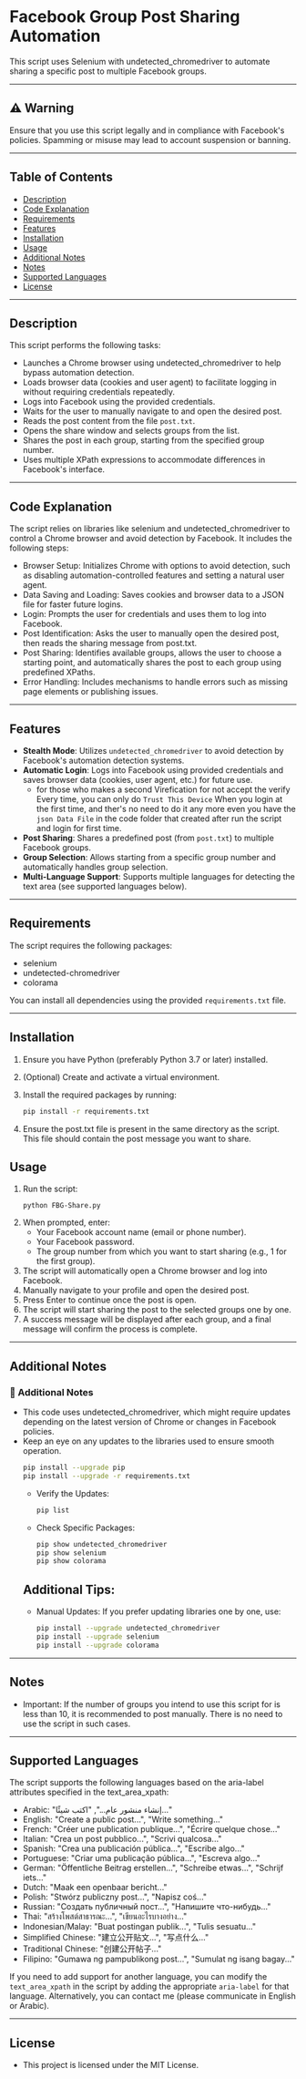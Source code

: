 # Facebook Group Post Sharing Automation

This script uses Selenium with undetected_chromedriver to automate sharing a specific post to multiple Facebook groups.

---

## ⚠️ Warning
Ensure that you use this script legally and in compliance with Facebook's policies. Spamming or misuse may lead to account suspension or banning.

---

## Table of Contents

- [Description](#description)
- [Code Explanation](#Code-Explanation)
- [Requirements](#requirements)
- [Features](#Features)
- [Installation](#installation)
- [Usage](#usage)
- [Additional Notes](#additional-notes)
- [Notes](#notes)
- [Supported Languages](#supported-languages)
- [License](#License)

---

## Description

This script performs the following tasks:
- Launches a Chrome browser using undetected_chromedriver to help bypass automation detection.
- Loads browser data (cookies and user agent) to facilitate logging in without requiring credentials repeatedly.
- Logs into Facebook using the provided credentials.
- Waits for the user to manually navigate to and open the desired post.
- Reads the post content from the file `post.txt`.
- Opens the share window and selects groups from the list.
- Shares the post in each group, starting from the specified group number.
- Uses multiple XPath expressions to accommodate differences in Facebook's interface.

---

## Code Explanation
The script relies on libraries like selenium and undetected_chromedriver to control a Chrome browser and avoid detection by Facebook. It includes the following steps:
* Browser Setup: Initializes Chrome with options to avoid detection, such as disabling automation-controlled features and setting a natural user agent.
* Data Saving and Loading: Saves cookies and browser data to a JSON file for faster future logins.
* Login: Prompts the user for credentials and uses them to log into Facebook.
* Post Identification: Asks the user to manually open the desired post, then reads the sharing message from post.txt.
* Post Sharing: Identifies available groups, allows the user to choose a starting point, and automatically shares the post to each group using predefined XPaths.
* Error Handling: Includes mechanisms to handle errors such as missing page elements or publishing issues.

---


## Features
- **Stealth Mode**: Utilizes `undetected_chromedriver` to avoid detection by Facebook's automation detection systems.
- **Automatic Login**: Logs into Facebook using provided credentials and saves browser data (cookies, user agent, etc.) for future use.
  * for those who makes a second Virefication for not accept the verify Every time, you can only do `Trust This Device` When you login at the first time, and ther's no need to do it any more even you have the `json Data File` in the code folder that created after run the script and login for first time.
- **Post Sharing**: Shares a predefined post (from `post.txt`) to multiple Facebook groups.
- **Group Selection**: Allows starting from a specific group number and automatically handles group selection.
- **Multi-Language Support**: Supports multiple languages for detecting the text area (see supported languages below).

---
## Requirements

The script requires the following packages:
- selenium
- undetected-chromedriver
- colorama

You can install all dependencies using the provided `requirements.txt` file.

---

## Installation

1. Ensure you have Python (preferably Python 3.7 or later) installed.
2. (Optional) Create and activate a virtual environment.
3. Install the required packages by running:

   ```bash
   pip install -r requirements.txt
   ```
4. Ensure the post.txt file is present in the same directory as the script. This file should contain the post message you want to share.

## Usage
1. Run the script:
   ```
   python FBG-Share.py
   ```
2. When prompted, enter:
   * Your Facebook account name (email or phone number).
   * Your Facebook password.
   * The group number from which you want to start sharing (e.g., 1 for the first group).
3. The script will automatically open a Chrome browser and log into Facebook.
4. Manually navigate to your profile and open the desired post.
5. Press Enter to continue once the post is open.
6. The script will start sharing the post to the selected groups one by one.
7. A success message will be displayed after each group, and a final message will confirm the process is complete.

---

## Additional Notes
### 💬 Additional Notes
* This code uses undetected_chromedriver, which might require updates depending on the latest version of Chrome or changes in Facebook policies.
* Keep an eye on any updates to the libraries used to ensure smooth operation.
  ```bash
  pip install --upgrade pip
  pip install --upgrade -r requirements.txt
  ```
  * Verify the Updates:
    ```bash
    pip list
    ```
  * Check Specific Packages:
    ```bash
    pip show undetected_chromedriver
    pip show selenium
    pip show colorama
    ```
  ## Additional Tips:
  * Manual Updates: If you prefer updating libraries one by one, use:
    ```bash
    pip install --upgrade undetected_chromedriver
    pip install --upgrade selenium
    pip install --upgrade colorama
    ```

---

## Notes
* Important: If the number of groups you intend to use this script for is less than 10, it is recommended to post manually. There is no need to use the script in such cases.

---

## Supported Languages
The script supports the following languages based on the aria-label attributes specified in the text_area_xpath:
  * Arabic: "إنشاء منشور عام...", "اكتب شيئًا..."
  * English: "Create a public post...", "Write something..."
  * French: "Créer une publication publique...", "Écrire quelque chose..."
  * Italian: "Crea un post pubblico...", "Scrivi qualcosa..."
  * Spanish: "Crea una publicación pública...", "Escribe algo..."
  * Portuguese: "Criar uma publicação pública...", "Escreva algo..."
  * German: "Öffentliche Beitrag erstellen...", "Schreibe etwas...", "Schrijf iets..."
  * Dutch: "Maak een openbaar bericht..."
  * Polish: "Stwórz publiczny post...", "Napisz coś..."
  * Russian: "Создать публичный пост...", "Напишите что-нибудь..."
  * Thai: "สร้างโพสต์สาธารณะ...", "เขียนอะไรบางอย่าง..."
  * Indonesian/Malay: "Buat postingan publik...", "Tulis sesuatu..."
  * Simplified Chinese: "建立公开贴文...", "写点什么..."
  * Traditional Chinese: "创建公开帖子..."
  * Filipino: "Gumawa ng pampublikong post...", "Sumulat ng isang bagay..."

If you need to add support for another language, you can modify the `text_area_xpath` in the script by adding the appropriate `aria-label` for that language. Alternatively, you can contact me (please communicate in English or Arabic).

---


## License
* This project is licensed under the MIT License.
